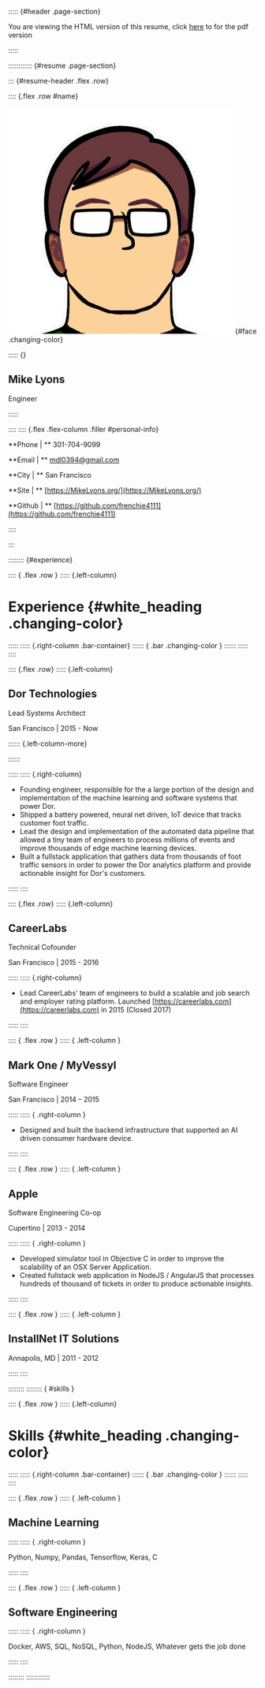 ::::: {#header .page-section}

You are viewing the HTML version of this resume, click [here](Resume.pdf) to for the pdf version

:::::

:::::::::::: {#resume .page-section}

::: {#resume-header .flex .row}

:::: {.flex .row #name}

![Face](src/face-transparent.png){#face .changing-color}

::::: {}

## Mike Lyons

Engineer

:::::

::::
:::: {.flex .flex-column .filler #personal-info}

**Phone | ** 301-704-9099

**Email | ** mdl0394@gmail.com

**City | ** San Francisco

**Site | ** [https://MikeLyons.org/](https://MikeLyons.org/)

**Github | ** [https://github.com/frenchie4111](https://github.com/frenchie4111)


::::


:::

:::::::: {#experience}

:::: { .flex .row }
::::: {.left-column}
# Experience {#white_heading .changing-color}
:::::
::::: {.right-column .bar-container}
:::::: { .bar .changing-color }
::::::
:::::
::::

:::: {.flex .row}
::::: {.left-column}

## Dor Technologies 

Lead Systems Architect

San Francisco | 2015 - Now

:::::: {.left-column-more}

::::::

:::::
::::: {.right-column}

 - Founding engineer, responsible for the a large portion of the design and implementation of the machine learning and software systems that power Dor.
 - Shipped a battery powered, neural net driven, IoT device that tracks customer foot traffic.
 - Lead the design and implementation of the automated data pipeline that allowed a tiny team of engineers to process millions of events and improve thousands of edge machine learning devices.
 - Built a fullstack application that gathers data from thousands of foot traffic sensors in order to power the Dor analytics platform and provide actionable insight for Dor's customers.

:::::
::::

:::: {.flex .row}
::::: {.left-column}

## CareerLabs

Technical Cofounder

San Francisco | 2015 - 2016

:::::
::::: {.right-column}

 - Lead CareerLabs’ team of engineers to build a scalable and job search and employer rating platform. Launched [https://careerlabs.com](https://careerlabs.com) in 2015 (Closed 2017)

:::::
::::

:::: { .flex .row }
::::: { .left-column }

## Mark One / MyVessyl 

Software Engineer

San Francisco | 2014 – 2015

:::::
::::: { .right-column }

 - Designed and built the backend infrastructure that supported an AI driven consumer hardware device.

:::::
::::

:::: { .flex .row }
::::: { .left-column }

## Apple

Software Engineering Co-op

Cupertino | 2013 - 2014

:::::
::::: { .right-column }

 - Developed simulator tool in Objective C in order to improve the scalability of an 
 OSX Server Application.
 - Created fullstack web application in NodeJS / AngularJS that processes hundreds 
 of thousand of tickets in order to produce actionable insights.

:::::
::::

:::: { .flex .row }
::::: { .left-column }

## InstallNet IT Solutions 

Annapolis, MD | 2011 - 2012

:::::
::::


::::::::
:::::::: { #skills }

:::: { .flex .row }
::::: {.left-column}
# Skills {#white_heading .changing-color}
:::::
::::: {.right-column .bar-container}
:::::: { .bar .changing-color }
::::::
:::::
::::

:::: { .flex .row }
::::: { .left-column }

## Machine Learning

:::::
::::: { .right-column }

Python, Numpy, Pandas, Tensorflow, Keras, C

:::::
::::

:::: { .flex .row }
::::: { .left-column }

## Software Engineering

:::::
::::: { .right-column }

Docker, AWS, SQL, NoSQL, Python, NodeJS, Whatever gets the job done

:::::
::::

::::::::
::::::::::::
